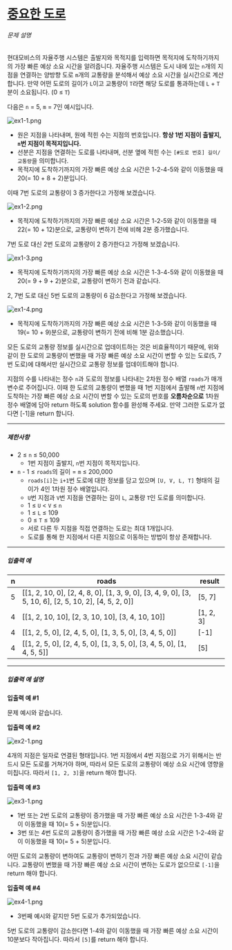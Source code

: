 # [중요한 도로](https://school.programmers.co.kr/learn/courses/30/lessons/214293)


###### 문제 설명


현대모비스의 자율주행 시스템은 출발지와 목적지를 입력하면 목적지에 도착하기까지의 가장 빠른 예상 소요 시간을 알려줍니다. 자율주행 시스템은 도시 내에 있는 `n`개의 지점을 연결하는 양방향 도로 `m`개의 교통량을 분석해서 예상 소요 시간을 실시간으로 계산합니다. 만약 어떤 도로의 길이가 `L`이고 교통량이 `T`라면 해당 도로를 통과하는데 `L` \+ `T`분이 소요됩니다. (0 ≤ `T`)


다음은 `n` \= 5, `m` \= 7인 예시입니다.


![ex1-1.png](https://grepp-programmers.s3.ap-northeast-2.amazonaws.com/files/production/ae23d83f-01e7-4bdf-8bec-460522ced636/ex1-1.png)


* 원은 지점을 나타내며, 원에 적힌 수는 지점의 번호입니다. **항상 1번 지점이 출발지, `n`번 지점이 목적지입니다.**
* 선분은 지점을 연결하는 도로를 나타내며, 선분 옆에 적힌 수는 `[#도로 번호] 길이/교통량`을 의미합니다.
* 목적지에 도착하기까지의 가장 빠른 예상 소요 시간은 1\-2\-4\-5와 같이 이동했을 때 20(\= 10 \+ 8 \+ 2\)분입니다.


이때 7번 도로의 교통량이 3 증가한다고 가정해 보겠습니다.


![ex1-2.png](https://grepp-programmers.s3.ap-northeast-2.amazonaws.com/files/production/1d7e4886-a062-498c-b686-d282e8882045/ex1-2.png)


* 목적지에 도착하기까지의 가장 빠른 예상 소요 시간은 1\-2\-5와 같이 이동했을 때 22(\= 10 \+ 12\)분으로, 교통량이 변하기 전에 비해 2분 증가했습니다.


7번 도로 대신 2번 도로의 교통량이 2 증가한다고 가정해 보겠습니다.


![ex1-3.png](https://grepp-programmers.s3.ap-northeast-2.amazonaws.com/files/production/3e771a1d-c8d7-4ded-8479-db08c878d6a0/ex1-3.png)


* 목적지에 도착하기까지의 가장 빠른 예상 소요 시간은 1\-3\-4\-5와 같이 이동했을 때 20(\= 9 \+ 9 \+ 2\)분으로, 교통량이 변하기 전과 같습니다.


2, 7번 도로 대신 5번 도로의 교통량이 6 감소한다고 가정해 보겠습니다.


![ex1-4.png](https://grepp-programmers.s3.ap-northeast-2.amazonaws.com/files/production/dea4a88f-deb8-437a-ba7b-497e57d90ca3/ex1-4.png)


* 목적지에 도착하기까지의 가장 빠른 예상 소요 시간은 1\-3\-5와 같이 이동했을 때 19(\= 10 \+ 9\)분으로, 교통량이 변하기 전에 비해 1분 감소했습니다.


모든 도로의 교통량 정보를 실시간으로 업데이트하는 것은 비효율적이기 때문에, 위와 같이 한 도로의 교통량이 변했을 때 가장 빠른 예상 소요 시간이 변할 수 있는 도로(5, 7번 도로)에 대해서만 실시간으로 교통량 정보를 업데이트해야 합니다.


지점의 수를 나타내는 정수 `n`과 도로의 정보를 나타내는 2차원 정수 배열 `roads`가 매개변수로 주어집니다. 이때 한 도로의 교통량이 변했을 때 1번 지점에서 출발해 `n`번 지점에 도착하는 가장 빠른 예상 소요 시간이 변할 수 있는 도로의 번호를 **오름차순으로** 1차원 정수 배열에 담아 return 하도록 solution 함수를 완성해 주세요. 만약 그러한 도로가 없다면 \[\-1]을 return 합니다.




---


##### 제한사항


* 2 ≤ `n` ≤ 50,000
	+ 1번 지점이 출발지, `n`번 지점이 목적지입니다.
* `n` \- 1 ≤ `roads`의 길이 \= `m` ≤ 200,000
	+ `roads[i]`는 `i+1`번 도로에 대한 정보를 담고 있으며 `[U, V, L, T]` 형태의 길이가 4인 1차원 정수 배열입니다.
	+ `U`번 지점과 `V`번 지점을 연결하는 길이 `L`, 교통량 `T`인 도로를 의미합니다.
	+ 1 ≤ `U` \< `V` ≤ `n`
	+ 1 ≤ `L` ≤ 109
	+ 0 ≤ `T` ≤ 109
	+ 서로 다른 두 지점을 직접 연결하는 도로는 최대 1개입니다.
	+ 도로를 통해 한 지점에서 다른 지점으로 이동하는 방법이 항상 존재합니다.




---


##### 입출력 예




| n | roads | result |
| --- | --- | --- |
| 5 | \[\[1, 2, 10, 0], \[2, 4, 8, 0], \[1, 3, 9, 0], \[3, 4, 9, 0], \[3, 5, 10, 6], \[2, 5, 10, 2], \[4, 5, 2, 0]] | \[5, 7] |
| 4 | \[\[1, 2, 10, 10], \[2, 3, 10, 10], \[3, 4, 10, 10]] | \[1, 2, 3] |
| 4 | \[\[1, 2, 5, 0], \[2, 4, 5, 0], \[1, 3, 5, 0], \[3, 4, 5, 0]] | \[\-1] |
| 4 | \[\[1, 2, 5, 0], \[2, 4, 5, 0], \[1, 3, 5, 0], \[3, 4, 5, 0], \[1, 4, 5, 5]] | \[5] |




---


##### 입출력 예 설명


**입출력 예 \#1**


문제 예시와 같습니다.


**입출력 예 \#2**


![ex2-1.png](https://grepp-programmers.s3.ap-northeast-2.amazonaws.com/files/production/5b4e0ccd-7404-4489-a164-3cb166f1eedf/ex2-1.png)


4개의 지점은 일자로 연결된 형태입니다. 1번 지점에서 4번 지점으로 가기 위해서는 반드시 모든 도로를 거쳐가야 하며, 따라서 모든 도로의 교통량이 예상 소요 시간에 영향을 미칩니다. 따라서 `[1, 2, 3]`을 return 해야 합니다.


**입출력 예 \#3**


![ex3-1.png](https://grepp-programmers.s3.ap-northeast-2.amazonaws.com/files/production/de0047b4-07ab-4148-ab68-372f2f37675f/ex3-1.png)


* 1번 또는 2번 도로의 교통량이 증가했을 때 가장 빠른 예상 소요 시간은 1\-3\-4와 같이 이동했을 때 10(\= 5 \+ 5\)분입니다.
* 3번 또는 4번 도로의 교통량이 증가했을 때 가장 빠른 예상 소요 시간은 1\-2\-4와 같이 이동했을 때 10(\= 5 \+ 5\)분입니다.


어떤 도로의 교통량이 변하여도 교통량이 변하기 전과 가장 빠른 예상 소요 시간이 같습니다. 교통량이 변했을 때 가장 빠른 예상 소요 시간이 변하는 도로가 없으므로 `[-1]`을 return 해야 합니다.


**입출력 예 \#4**


![ex4-1.png](https://grepp-programmers.s3.ap-northeast-2.amazonaws.com/files/production/23cd43ff-edca-4376-9bd1-86f0810b5b4b/ex4-1.png)


* 3번째 예시와 같지만 5번 도로가 추가되었습니다.


5번 도로의 교통량이 감소한다면 1\-4와 같이 이동했을 때 가장 빠른 예상 소요 시간이 10분보다 작아집니다. 따라서 `[5]`를 return 해야 합니다.



